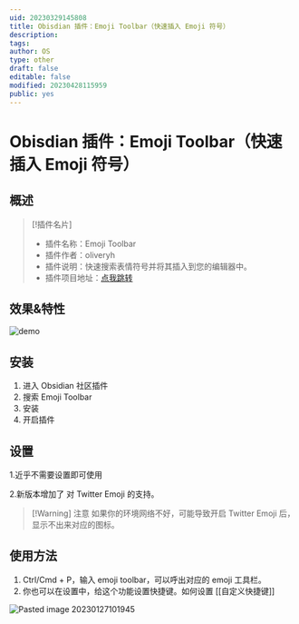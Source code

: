 ```yaml
---
uid: 20230329145808
title: Obisdian 插件：Emoji Toolbar（快速插入 Emoji 符号）
description: 
tags: 
author: OS
type: other
draft: false
editable: false
modified: 20230428115959
public: yes
---
```


# Obisdian 插件：Emoji Toolbar（快速插入 Emoji 符号）

## 概述

> [!插件名片]
> - 插件名称：Emoji Toolbar
> - 插件作者：oliveryh
> - 插件说明：快速搜索表情符号并将其插入到您的编辑器中。
> - 插件项目地址：[点我跳转](https://github.com/oliveryh/obsidian-emoji-toolbar)

## 效果&特性

![demo](https://s1.vika.cn/space/2023/03/15/0e2c4a5a930b4898a118e95f4f4607e7)

## 安装

1. 进入 Obsidian 社区插件
2. 搜索 Emoji Toolbar
3. 安装
4. 开启插件

## 设置

1.近乎不需要设置即可使用

2.新版本增加了 对 Twitter Emoji 的支持。

>[!Warning] 注意
>如果你的环境网络不好，可能导致开启 Twitter Emoji 后，显示不出来对应的图标。

## 使用方法

1. Ctrl/Cmd + P，输入 emoji toolbar，可以呼出对应的 emoji 工具栏。
2. 你也可以在设置中，给这个功能设置快捷键。如何设置 [[自定义快捷键]]

![Pasted image 20230127101945](https://s1.vika.cn/space/2023/03/15/75e8680602de425f936da2b73d59e2aa)
